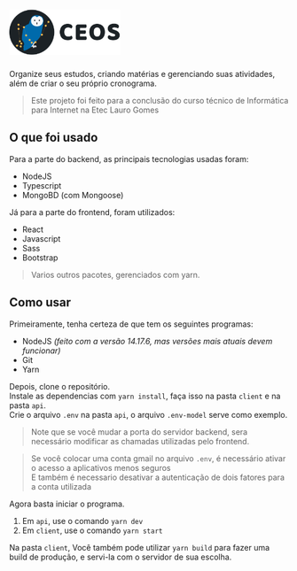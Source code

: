 # <img width="200px" src="client/src/assets/logo/png/LogoHP.png"/>

Organize seus estudos, criando matérias e gerenciando suas atividades, além de criar o seu próprio cronograma.
> Este projeto foi feito para a conclusão do curso técnico de Informática para Internet na Etec Lauro Gomes

## O que foi usado

Para a parte do backend, as principais tecnologias usadas foram:

- NodeJS
- Typescript
- MongoBD (com Mongoose)

Já para a parte do frontend, foram utilizados:

- React
- Javascript
- Sass
- Bootstrap

> Varios outros pacotes, gerenciados com yarn.

## Como usar

Primeiramente, tenha certeza de que tem os seguintes programas: 

- NodeJS _(feito com a versão 14.17.6, mas versões mais atuais devem funcionar)_
- Git
- Yarn

Depois, clone o repositório.  
Instale as dependencias com `yarn install`, faça isso na pasta `client` e na pasta `api`.  
Crie o arquivo `.env` na pasta `api`, o arquivo `.env-model` serve como exemplo.  
> Note que se você mudar a porta do servidor backend, sera necessário modificar as chamadas utilizadas pelo frontend.

> Se você colocar uma conta gmail no arquivo `.env`, é necessário ativar o acesso a aplicativos menos seguros  
> E também é necessario desativar a autenticação de dois fatores para a conta utilizada  

Agora basta iniciar o programa.  
1. Em `api`, use o comando `yarn dev`  
2. Em `client`, use o comando `yarn start`

Na pasta `client`, Você também pode utilizar `yarn build` para fazer uma build de produção, e servi-la com o servidor de sua escolha.

